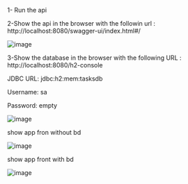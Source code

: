 1- Run the api

2-Show the api in the browser with the followin url : http://localhost:8080/swagger-ui/index.html#/


![image](https://github.com/user-attachments/assets/f2680ca8-b5b0-4898-9ae3-9c3cb1d98497)


3-Show the database in the browser with the following URL : http://localhost:8080/h2-console

  JDBC URL:	jdbc:h2:mem:tasksdb
  
  Username:	sa
  
  Password: empty
  
  
  ![image](https://github.com/user-attachments/assets/30e943c9-00c1-4654-9faa-cb7fc4d62e51)

show app fron without  bd

![image](https://github.com/user-attachments/assets/537f7f57-94f4-4cff-889d-9b97634eec47)



show app front with bd

![image](https://github.com/user-attachments/assets/80283149-0787-4902-b7ae-14664f4917ab)




